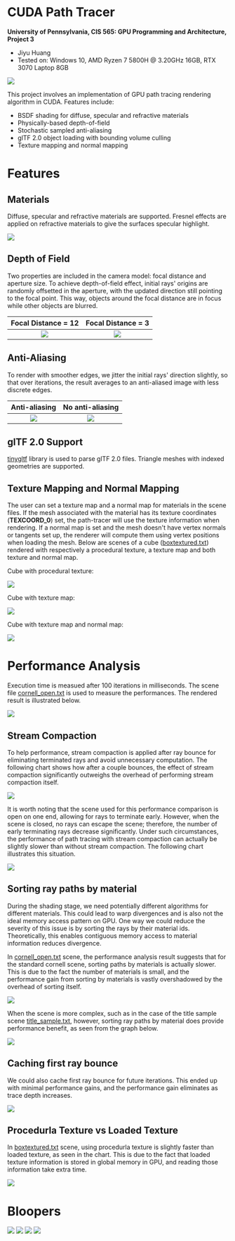 CUDA Path Tracer
================

**University of Pennsylvania, CIS 565: GPU Programming and Architecture, Project 3**

* Jiyu Huang
* Tested on: Windows 10, AMD Ryzen 7 5800H @ 3.20GHz 16GB, RTX 3070 Laptop 8GB

![](img/title_sample.png)

This project involves an implementation of GPU path tracing rendering algorithm in CUDA. Features include:

- BSDF shading for diffuse, specular and refractive materials
- Physically-based depth-of-field
- Stochastic sampled anti-aliasing
- glTF 2.0 object loading with bounding volume culling
- Texture mapping and normal mapping

# Features

## Materials

Diffuse, specular and refractive materials are supported. Fresnel effects are applied on refractive materials to give the surfaces specular highlight.

![](img/materials.png)

## Depth of Field

Two properties are included in the camera model: focal distance and aperture size. To achieve depth-of-field effect, initial rays' origins are randomly offsetted in the aperture, with the updated direction still pointing to the focal point.
This way, objects around the focal distance are in focus while other objects are blurred.

Focal Distance = 12         |  Focal Distance = 3
:-------------------------:|:-------------------------:
![](img/title_sample.png)   |  ![](img/dof.png)

## Anti-Aliasing

To render with smoother edges, we jitter the initial rays' direction slightly, so that over iterations, the result averages to an anti-aliased image with less discrete edges.

Anti-aliasing         |  No anti-aliasing
:-------------------------:|:-------------------------:
![](img/aa.png)   |  ![](img/noaa.png)

## glTF 2.0 Support

[tinygltf](https://github.com/syoyo/tinygltf/) library is used to parse glTF 2.0 files. Triangle meshes with indexed geometries are supported.

## Texture Mapping and Normal Mapping

The user can set a texture map and a normal map for materials in the scene files. If the mesh associated with the material has its texture coordinates (**TEXCOORD_0**) set, the path-tracer will use the texture information when rendering. If a normal map is set and the mesh doesn't have vertex normals or tangents set up, the renderer will compute them using vertex positions when loading the mesh. Below are scenes of a cube ([boxtextured.txt](scenes/boxtextured.txt)) rendered with respectively a procedural texture, a texture map and both texture and normal map.

Cube with procedural texture:

![](img/tex1.png)

Cube with texture map:

![](img/tex2.png)

Cube with texture map and normal map:

![](img/tex3.png)

# Performance Analysis

Execution time is measued after 100 iterations in milliseconds. The scene file [cornell_open.txt](scenes/cornell_open.txt) is used to measure the performances. The rendered result is illustrated below.

![](img/cornell_open.png)

## Stream Compaction

To help performance, stream compaction is applied after ray bounce for eliminating terminated rays and avoid unnecessary computation. The following chart shows how after a couple bounces, the effect of stream compaction significantly outweighs the overhead of performing stream compaction itself.

![](img/stream_compact_open.png)

It is worth noting that the scene used for this performance comparison is open on one end, allowing for rays to terminate early. However, when the scene is closed, no rays can escape the scene; therefore, the number of early terminating rays decrease significantly. Under such circumstances, the performance of path tracing with stream compaction can actually be slightly slower than without stream compaction. The following chart illustrates this situation.

![](img/stream_compact_closed.png)

## Sorting ray paths by material

During the shading stage, we need potentially different algorithms for different materials. This could lead to warp divergences and is also not the ideal memory access pattern on GPU. One way we could reduce the severity of this issue is by sorting the rays by their material ids. Theoretically, this enables contiguous memory access to material information reduces divergence.

In [cornell_open.txt](scenes/cornell_open.txt) scene, the performance analysis result suggests that for the standard cornell scene, sorting paths by materials is actually slower. This is due to the fact the number of materials is small, and the performance gain from sorting by materials is vastly overshadowed by the overhead of sorting itself.

![](img/sort.png)

When the scene is more complex, such as in the case of the title sample scene [title_sample.txt](scenes/title_sample.txt), however, sorting ray paths by material does provide performance benefit, as seen from the graph below.

![](img/sort2.png)

## Caching first ray bounce

We could also cache first ray bounce for future iterations. This ended up with minimal performance gains, and the performance gain eliminates as trace depth increases.

![](img/cache.png)

## Procedurla Texture vs Loaded Texture

In [boxtextured.txt](scenes/boxtextured.txt) scene, using procedurla texture is slightly faster than loaded texture, as seen in the chart. This is due to the fact that loaded texture information is stored in global memory in GPU, and reading those information take extra time.

![](img/texChart.png)

# Bloopers

![](img/blooper1.png)
![](img/blooper2.png)
![](img/blooper3.png)
![](img/blooper4.png)
